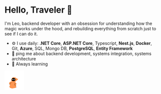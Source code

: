 # Hello, Traveler 🖖

I'm Leo, backend developer with an obsession for understanding how the magic works under the hood, and rebuilding everything from scratch just to see if I can do it.

- ⚙️ I use daily: <b>.NET Core</b>, <b>ASP.NET Core</b>, Typescript, <b>Nest.js</b>, <b>Docker</b>, Git, <b>Azure</b>, SQL, Mongo DB, <b>PostgreSQL</b>, <b>Entity Framework</b>
- 💬 ping me about backend development, systems integration, systems architecture
- 🧙 Always learning

<img src="./New_Piskel.gif" />
